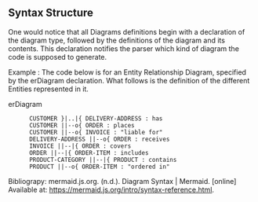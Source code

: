 
## Syntax Structure

One would notice that all Diagrams definitions begin with a declaration of the diagram type, followed by the definitions
of the diagram and its contents. This declaration notifies the parser which kind of diagram the code is supposed to generate.

Example : The code below is for an Entity Relationship Diagram, specified by the erDiagram declaration. What follows is
the definition of the different Entities represented in it.

erDiagram

          CUSTOMER }|..|{ DELIVERY-ADDRESS : has
          CUSTOMER ||--o{ ORDER : places
          CUSTOMER ||--o{ INVOICE : "liable for"
          DELIVERY-ADDRESS ||--o{ ORDER : receives
          INVOICE ||--|{ ORDER : covers
          ORDER ||--|{ ORDER-ITEM : includes
          PRODUCT-CATEGORY ||--|{ PRODUCT : contains
          PRODUCT ||--o{ ORDER-ITEM : "ordered in"



Bibliograpy:
mermaid.js.org. (n.d.). Diagram Syntax | Mermaid. [online] Available at: https://mermaid.js.org/intro/syntax-reference.html.

‌
